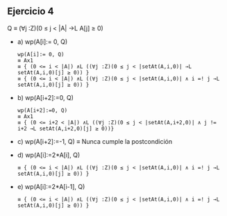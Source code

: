 ## Ejercicio 4

Q ≡ (∀j :Z)(0 ≤ j < |A| →L A[j] ≥ 0)

- a) wp(A[i]:= 0, Q)
    ~~~
    wp(A[i]:= 0, Q)
    ≡ Ax1
    ≡ { (0 <= i < |A|) ∧L ((∀j :Z)(0 ≤ j < |setAt(A,i,0)| →L setAt(A,i,0)[j] ≥ 0)) }
    ≡ { (0 <= i < |A|) ∧L ((∀j :Z)(0 ≤ j < |setAt(A,i,0)| ∧ i =! j →L setAt(A,i,0)[j] ≥ 0)) }
    ~~~

- b) wp(A[i+2]:=0, Q)
    ~~~
    wp(A[i+2]:=0, Q)
    ≡ Ax1
    ≡ { (0 <= i+2 < |A|) ∧L ((∀j :Z)(0 ≤ j < |setAt(A,i+2,0)| ∧ j != i+2 →L setAt(A,i+2,0)[j] ≥ 0))}
    ~~~

- c) wp(A[i+2]:=-1, Q)
    ≡ Nunca cumple la postcondición

- d) wp(A[i]:=2*A[i], Q)
    ~~~
    ≡ { (0 <= i < |A|) ∧L ((∀j :Z)(0 ≤ j < |setAt(A,i,0)| ∧ i =! j →L setAt(A,i,0)[j] ≥ 0)) }
    ~~~

- e) wp(A[i]:=2*A[i-1], Q)
    ~~~
    ≡ { (0 <= i < |A|) ∧L ((∀j :Z)(0 ≤ j < |setAt(A,i,0)| ∧ i =! j →L setAt(A,i,0)[j] ≥ 0)) }
    ~~~

    

